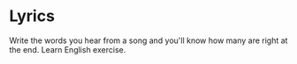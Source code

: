 Lyrics
======

Write the words you hear from a song and you'll know how many are right at the end.
Learn English exercise.
